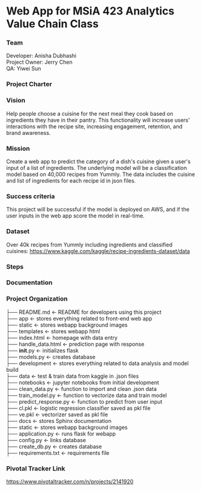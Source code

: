 # Web App for MSiA 423 Analytics Value Chain Class

### Team  
Developer: Anisha Dubhashi   
Project Owner: Jerry Chen   
QA: Yiwei Sun   

### Project Charter

### Vision 
Help people choose a cuisine for the next meal they cook based on ingredients they have in their pantry. This functionality will increase users' interactions with the recipe site, increasing engagement, retention, and brand awareness. 

### Mission 
Create a web app to predict the category of a dish's cuisine given  a user's input of a list of ingredients. The underlying model will be a classification model based on 40,000 recipes from Yummly. The data includes the cuisine and list of ingredients for each recipe id in json files. 

### Success criteria 
This project will be successful if the model is deployed on AWS, and if the user inputs in the web app score the model in real-time. 

### Dataset 
Over 40k recipes from Yummly including ingredients and classified cuisines: https://www.kaggle.com/kaggle/recipe-ingredients-dataset/data 

### Steps


### Documentation


### Project Organization   
├── README.md           <- README for developers using this project  <br />
├── app                 <- stores everything related to front-end web app  <br />
  ├── static 				<- stores webapp background images   <br />
  ├── templates 			<- stores webapp html   
    ├── index.html 				<- homepage with data entry  	
    ├── handle_data.html 		<- prediction page with response  
  ├── __init__.py 			<- initializes flask  
  ├── models.py 			<- creates database  
├── development         <- stores everything related to data analysis and model build                   
  ├── data              	<- test & train data from kaggle in .json files  
  ├── notebooks 			<- jupyter notebooks from initial development  
  ├── clean_data.py         <- function to import and clean .json data  
  ├── train_model.py        <- function to vectorize data and train model  
  ├── predict_response.py   <- function to predict from user input  
  ├── cl.pkl        		<- logistic regression classifier saved as pkl file  
  ├── ve.pkl        		<- vectorizer saved as pkl file  
├── docs                <- stores Sphinx documentation  
├── static              <- stores webapp background images  
├── application.py 		<- runs flask for webapp  
├── config.py 			<- links database  
├── create_db.py 		<- creates database  
├── requirements.txt 	<- requirements file  
  

### Pivotal Tracker Link 
https://www.pivotaltracker.com/n/projects/2141920 











